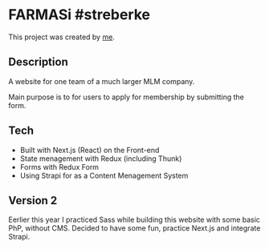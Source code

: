 # FARMASi #streberke

This project was created by [me](https://www.lukabajic.dev).

## Description

A website for one team of a much larger MLM company.

Main purpose is to for users to apply for membership by submitting the form.

## Tech

- Built with Next.js (React) on the Front-end
- State menagement with Redux (including Thunk)
- Forms with Redux Form
- Using Strapi for as a Content Menagement System

## Version 2

Eerlier this year I practiced Sass while building this website with some basic PhP, without CMS.
Decided to have some fun, practice Next.js and integrate Strapi.
